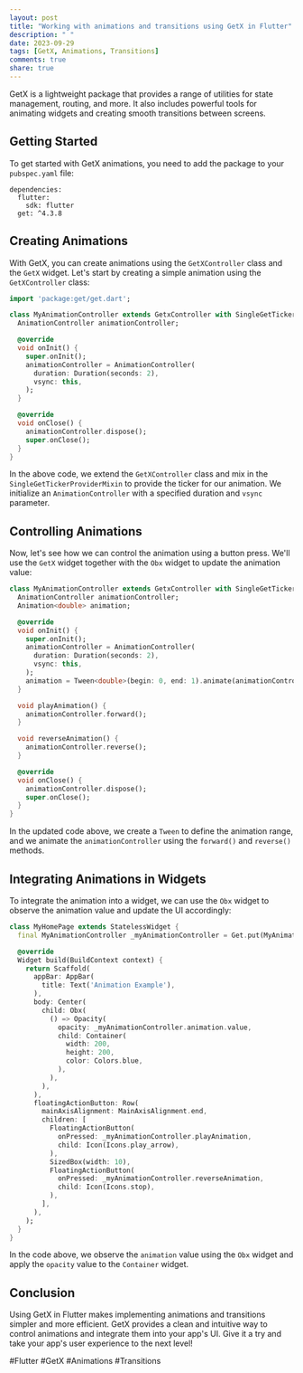 ```yaml
---
layout: post
title: "Working with animations and transitions using GetX in Flutter"
description: " "
date: 2023-09-29
tags: [GetX, Animations, Transitions]
comments: true
share: true
---
```


GetX is a lightweight package that provides a range of utilities for state management, routing, and more. It also includes powerful tools for animating widgets and creating smooth transitions between screens.

## Getting Started

To get started with GetX animations, you need to add the package to your `pubspec.yaml` file:

```
dependencies:
  flutter:
    sdk: flutter
  get: ^4.3.8
```

## Creating Animations

With GetX, you can create animations using the `GetXController` class and the `GetX` widget. Let's start by creating a simple animation using the `GetXController` class:

```dart
import 'package:get/get.dart';

class MyAnimationController extends GetxController with SingleGetTickerProviderMixin {
  AnimationController animationController;

  @override
  void onInit() {
    super.onInit();
    animationController = AnimationController(
      duration: Duration(seconds: 2),
      vsync: this,
    );
  }

  @override
  void onClose() {
    animationController.dispose();
    super.onClose();
  }
}
```

In the above code, we extend the `GetXController` class and mix in the `SingleGetTickerProviderMixin` to provide the ticker for our animation. We initialize an `AnimationController` with a specified duration and `vsync` parameter.

## Controlling Animations

Now, let's see how we can control the animation using a button press. We'll use the `GetX` widget together with the `Obx` widget to update the animation value:

```dart
class MyAnimationController extends GetxController with SingleGetTickerProviderMixin {
  AnimationController animationController;
  Animation<double> animation;

  @override
  void onInit() {
    super.onInit();
    animationController = AnimationController(
      duration: Duration(seconds: 2),
      vsync: this,
    );
    animation = Tween<double>(begin: 0, end: 1).animate(animationController);
  }

  void playAnimation() {
    animationController.forward();
  }

  void reverseAnimation() {
    animationController.reverse();
  }

  @override
  void onClose() {
    animationController.dispose();
    super.onClose();
  }
}
```

In the updated code above, we create a `Tween` to define the animation range, and we animate the `animationController` using the `forward()` and `reverse()` methods.

## Integrating Animations in Widgets

To integrate the animation into a widget, we can use the `Obx` widget to observe the animation value and update the UI accordingly:

```dart
class MyHomePage extends StatelessWidget {
  final MyAnimationController _myAnimationController = Get.put(MyAnimationController());

  @override
  Widget build(BuildContext context) {
    return Scaffold(
      appBar: AppBar(
        title: Text('Animation Example'),
      ),
      body: Center(
        child: Obx(
          () => Opacity(
            opacity: _myAnimationController.animation.value,
            child: Container(
              width: 200,
              height: 200,
              color: Colors.blue,
            ),
          ),
        ),
      ),
      floatingActionButton: Row(
        mainAxisAlignment: MainAxisAlignment.end,
        children: [
          FloatingActionButton(
            onPressed: _myAnimationController.playAnimation,
            child: Icon(Icons.play_arrow),
          ),
          SizedBox(width: 10),
          FloatingActionButton(
            onPressed: _myAnimationController.reverseAnimation,
            child: Icon(Icons.stop),
          ),
        ],
      ),
    );
  }
}
```

In the code above, we observe the `animation` value using the `Obx` widget and apply the `opacity` value to the `Container` widget.

## Conclusion

Using GetX in Flutter makes implementing animations and transitions simpler and more efficient. GetX provides a clean and intuitive way to control animations and integrate them into your app's UI. Give it a try and take your app's user experience to the next level!

#Flutter #GetX #Animations #Transitions
